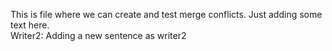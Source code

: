 This is file where we can create and test merge conflicts.
Just adding some text here.  
Writer2: Adding a new sentence as writer2
